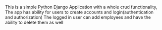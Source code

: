 This is a simple Python Django Application with a whole crud functionality, 
The app has ability for users to create accounts and login(authentication and authorization)
The logged in user can add employees and have the ability to delete them as well
